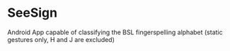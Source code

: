 # SeeSign

Android App capable of classifying the BSL fingerspelling alphabet (static gestures only, H and J are excluded)
